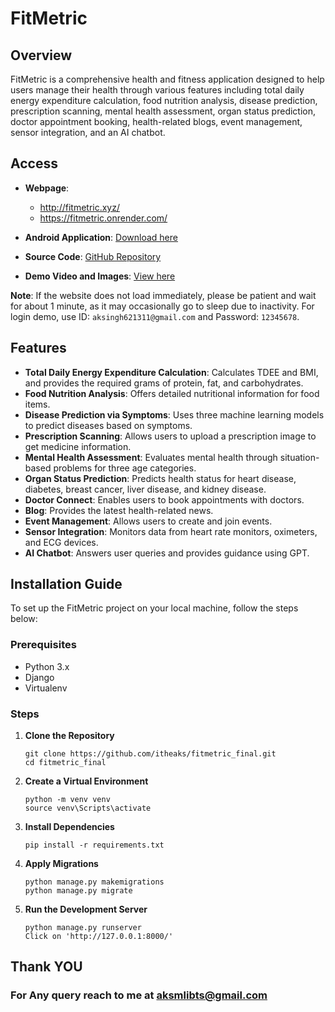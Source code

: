 # FitMetric

## Overview

FitMetric is a comprehensive health and fitness application designed to help users manage their health through various features including total daily energy expenditure calculation, food nutrition analysis, disease prediction, prescription scanning, mental health assessment, organ status prediction, doctor appointment booking, health-related blogs, event management, sensor integration, and an AI chatbot.

## Access

- **Webpage**: 
  - http://fitmetric.xyz/
  - https://fitmetric.onrender.com/

- **Android Application**: [Download here](https://drive.google.com/drive/folders/15WLHTPvEbu1Ko2u1QVoh3HvHpdxoCQol?usp=sharing)

- **Source Code**: [GitHub Repository](https://github.com/itheaks/fitmetric_final)

- **Demo Video and Images**: [View here](https://drive.google.com/drive/folders/1ucZiw2I2nZAXxbmX3eK-Djm73JyUvR-7?usp=sharing)

**Note**: If the website does not load immediately, please be patient and wait for about 1 minute, as it may occasionally go to sleep due to inactivity. For login demo, use ID: `aksingh621311@gmail.com` and Password: `12345678`.

## Features

- **Total Daily Energy Expenditure Calculation**: Calculates TDEE and BMI, and provides the required grams of protein, fat, and carbohydrates.
- **Food Nutrition Analysis**: Offers detailed nutritional information for food items.
- **Disease Prediction via Symptoms**: Uses three machine learning models to predict diseases based on symptoms.
- **Prescription Scanning**: Allows users to upload a prescription image to get medicine information.
- **Mental Health Assessment**: Evaluates mental health through situation-based problems for three age categories.
- **Organ Status Prediction**: Predicts health status for heart disease, diabetes, breast cancer, liver disease, and kidney disease.
- **Doctor Connect**: Enables users to book appointments with doctors.
- **Blog**: Provides the latest health-related news.
- **Event Management**: Allows users to create and join events.
- **Sensor Integration**: Monitors data from heart rate monitors, oximeters, and ECG devices.
- **AI Chatbot**: Answers user queries and provides guidance using GPT.

## Installation Guide

To set up the FitMetric project on your local machine, follow the steps below:

### Prerequisites

- Python 3.x
- Django
- Virtualenv

### Steps

1. **Clone the Repository**

    ```
    git clone https://github.com/itheaks/fitmetric_final.git
    cd fitmetric_final
    ```
2. **Create a Virtual Environment**

    ```
    python -m venv venv
    source venv\Scripts\activate
    ```
3. **Install Dependencies**

    ```
    pip install -r requirements.txt
    ```
4. **Apply Migrations**

    ```
    python manage.py makemigrations
    python manage.py migrate
    ```
5. **Run the Development Server**

    ```
    python manage.py runserver
    Click on 'http://127.0.0.1:8000/'
    ```
## Thank YOU
### For Any query reach to me at aksmlibts@gmail.com
